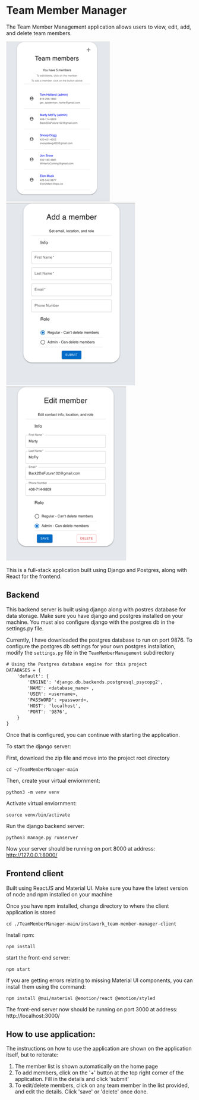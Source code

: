 
# Team Member Manager

The Team Member Management application allows users to view, edit, add, and delete team members.

![alt text](https://github.com/nikhil0929/TeamMemberManager/blob/09d892f289ccfc0a29e124c36890db9d26625b33/pictures/ListMember.png?raw=true)
![alt text](https://github.com/nikhil0929/TeamMemberManager/blob/346442fe343291c7f8201d350681ed401c7bd239/pictures/AddMember.png?raw=true)
![alt text](https://github.com/nikhil0929/TeamMemberManager/blob/346442fe343291c7f8201d350681ed401c7bd239/pictures/EditMember.png?raw=true)


This is a full-stack application built using Django and Postgres, along with React for the frontend.

## Backend

This backend server is built using django along with postres database for data storage. Make sure you have django and postgres installed on your machine. 
You must also configure django with the postgres db in the settings.py file.

Currently, I have downloaded the postgres database to run on port 9876. To configure the postgres db settings for your own postgres installation, modify the ```settings.py``` file in the ```TeamMemberManagement``` subdirectory

```
# Using the Postgres database engine for this project
DATABASES = {
    'default': {
        'ENGINE': 'django.db.backends.postgresql_psycopg2',
        'NAME': <database_name> ,
        'USER': <username>,
        'PASSWORD': <password>,
        'HOST': 'localhost',
        'PORT': '9876',
    }
}
```
Once that is configured, you can continue with starting the application.

To start the django server:

First, download the zip file and move into the project root directory
```
cd ~/TeamMemberManager-main
```

Then, create your virtual enviornment:
```
python3 -m venv venv
```

Activate virtual enviornment:
```
source venv/bin/activate
```

Run the django backend server:
```
python3 manage.py runserver
```

Now your server should be running on port 8000 at address: http://127.0.0.1:8000/

## Frontend client
Built using ReactJS and Material UI. Make sure you have the latest version of node and npm installed on your machine


Once you have npm installed, change directory to where the client application is stored

```
cd ./TeamMemberManager-main/instawork_team-member-manager-client
```

Install npm:
```
npm install
```

start the front-end server: 
```
npm start
```

If you are getting errors relating to missing Material UI components, you can install them using the command:
```
npm install @mui/material @emotion/react @emotion/styled
```

The front-end server now should be running on port 3000 at address: http://localhost:3000/


## How to use application:
The instructions on how to use the application are shown on the application itself, but to reiterate:
  1. The member list is shown automatically on the home page
  2. To add members, click on the '+' button at the top right corner of the application. Fill in the details and click 'submit'
  3. To edit/delete members, click on any team member in the list provided, and edit the details. Click 'save' or 'delete' once done. 

